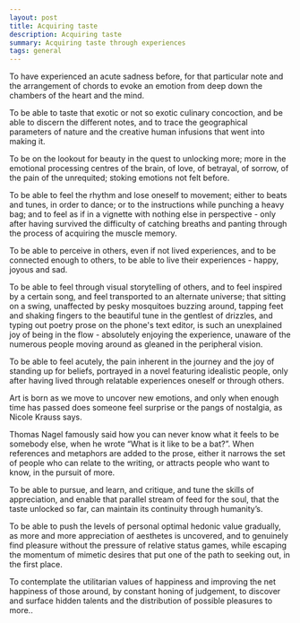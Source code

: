 ```yaml
---
layout: post
title: Acquiring taste
description: Acquiring taste
summary: Acquiring taste through experiences
tags: general
---
```


To have experienced an acute sadness before, for that particular note and the arrangement of chords to evoke an emotion from deep down the chambers of the heart and the mind.

To be able to taste that exotic or not so exotic culinary concoction, and be able to discern the different notes, and to trace the geographical parameters of nature and the creative human infusions that went into making it.

To be on the lookout for beauty in the quest to unlocking more; more in the emotional processing centres of the brain, of love, of betrayal, of sorrow, of the pain of the unrequited; stoking emotions not felt before.

To be able to feel the rhythm and lose oneself to movement; either to beats and tunes, in order to dance; or to the instructions while punching a heavy bag; and to feel as if in a vignette with nothing else in perspective - only after having survived the difficulty of catching breaths and panting through the process of acquiring the muscle memory.

To be able to perceive in others, even if not lived experiences, and to be connected enough to others, to be able to live their experiences - happy, joyous and sad.

To be able to feel through visual storytelling of others, and to feel inspired by a certain song, and feel transported to an alternate universe; that sitting on a swing, unaffected by pesky mosquitoes buzzing around, tapping feet and shaking fingers to the beautiful tune in the gentlest of drizzles, and typing out poetry prose on the phone's text editor, is such an unexplained joy of being in the flow - absolutely enjoying the experience, unaware of the numerous people moving around as gleaned in the peripheral vision.

To be able to feel acutely, the pain inherent in the journey and the joy of standing up for beliefs, portrayed in a novel featuring idealistic people, only after having lived through relatable experiences oneself or through others.

Art is born as we move to uncover new emotions, and only when enough time has passed does someone feel surprise or the pangs of nostalgia, as Nicole Krauss says.

Thomas Nagel famously said how you can never know what it feels to be somebody else, when he wrote “What is it like to be a bat?”. When references and metaphors are added to the prose, either it narrows the set of people who can relate to the writing, or attracts people who want to know, in the pursuit of more.

To be able to pursue, and learn, and critique, and tune the skills of appreciation, and enable that parallel stream of feed for the soul, that the taste unlocked so far, can maintain its continuity through humanity’s.

To be able to push the levels of personal optimal hedonic value gradually, as more and more appreciation of aesthetes is uncovered, and to genuinely find pleasure without the pressure of relative status games, while escaping the momentum of mimetic desires that put one of the path to seeking out, in the first place.

To contemplate the utilitarian values of happiness and improving the net happiness of those around, by constant honing of judgement, to discover and surface hidden talents and the distribution of possible pleasures to more..
